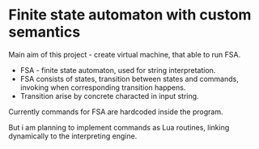 # Finite state automaton with custom semantics
Main aim of this project - create virtual machine, that able to run FSA.
- FSA - finite state automaton, used for string interpretation.
- FSA consists of states, transition between states and commands, invoking when corresponding transition happens.
- Transition arise by concrete characted in input string.

Currently commands for FSA are hardcoded inside the program.

But i am planning to implement commands as Lua routines, linking dynamically to the interpreting engine.
